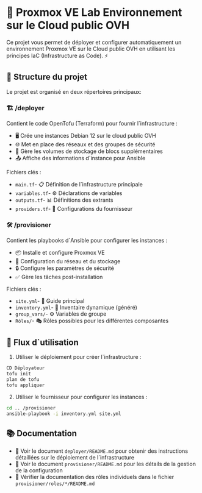 # 🚀 Proxmox VE Lab Environnement sur le Cloud public OVH

Ce projet vous permet de déployer et configurer automatiquement un environnement Proxmox VE sur le Cloud public OVH en utilisant les principes IaC (Infrastructure as Code). ⚡️

## 📁 Structure du projet

Le projet est organisé en deux répertoires principaux:

### 🏗️ /deployer

Contient le code OpenTofu (Terraform) pour fournir l`infrastructure :

- 🖥️ Crée une instances Debian 12 sur le cloud public OVH
- 🌐 Met en place des réseaux et des groupes de sécurité
- 💾 Gère les volumes de stockage de blocs supplémentaires
- 📤 Affiche des informations d`instance pour Ansible

Fichiers clés :
- `main.tf`- 📋 Définition de l`infrastructure principale
- `variables.tf`- ⚙️ Déclarations de variables
- `outputs.tf`- 📊 Définitions des extrants
- `providers.tf`- 🔌 Configurations du fournisseur

### 🛠️ /provisioner 

Contient les playbooks d`Ansible pour configurer les instances :

- 📦 Installe et configure Proxmox VE
- 🔧 Configuration du réseau et du stockage
- 🔒 Configure les paramètres de sécurité
- ✅ Gère les tâches post-installation

Fichiers clés :
- `site.yml`- 📘 Guide principal
- `inventory.yml`- 📝 Inventaire dynamique (généré)
- `group_vars/`- ⚙️ Variables de groupe
- `Rôles/`- 🎭 Rôles possibles pour les différentes composantes

## 🔄 Flux d`utilisation

1. Utiliser le déploiement pour créer l`infrastructure :
```bash
CD Déployateur
tofu init
plan de tofu
tofu appliquer
```

2. Utiliser le fournisseur pour configurer les instances :
```bash
cd .. /provisioner
ansible-playbook -i inventory.yml site.yml
```

## 📚 Documentation

- 📖 Voir le document `deployer/README.md` pour obtenir des instructions détaillées sur le déploiement de l`infrastructure
- 📗 Voir le document `provisioner/README.md` pour les détails de la gestion de la configuration
- 📘 Vérifier la documentation des rôles individuels dans le fichier `provisioner/roles/*/README.md`

